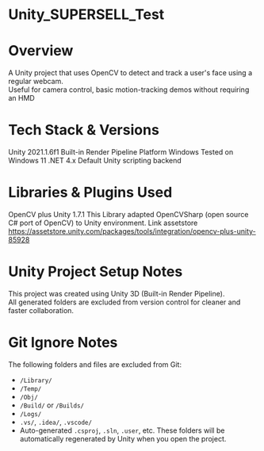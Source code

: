 # Unity_SUPERSELL_Test

# Overview
A Unity project that uses OpenCV to detect and track a user's face using a regular webcam.  
Useful for camera control, basic motion-tracking demos without requiring an HMD

# Tech Stack & Versions

Unity 2021.1.6f1 Built-in Render Pipeline
Platform Windows Tested on Windows 11
.NET 4.x Default Unity scripting backend

# Libraries & Plugins Used

OpenCV plus Unity 1.7.1 This Library adapted OpenCVSharp (open source C# port of OpenCV) to Unity environment.
Link assetstore https://assetstore.unity.com/packages/tools/integration/opencv-plus-unity-85928

# Unity Project Setup Notes

This project was created using Unity 3D (Built-in Render Pipeline).  
All generated folders are excluded from version control for cleaner and faster collaboration.

# Git Ignore Notes
The following folders and files are excluded from Git:
- `/Library/`
- `/Temp/`
- `/Obj/`
- `/Build/` or `/Builds/`
- `/Logs/`
- `.vs/`, `.idea/`, `.vscode/`
- Auto-generated `.csproj`, `.sln`, `.user`, etc.
These folders will be automatically regenerated by Unity when you open the project.
